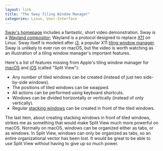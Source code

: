 ```yaml
---
layout: link
title: "The Sway Tiling Window Manager"
categories: Linux, User-Interface
---
```


[Sway's homepage](https://swaywm.org/) includes a fantastic, short video demonstration. Sway is a [Wayland compositor](https://en.wikipedia.org/wiki/Wayland_(display_server_protocol)); Wayland is a protocol designed to replace [X11](https://en.wikipedia.org/wiki/X_Window_System) on Linux. Sway itself is modeled after [i3](https://i3wm.org/), a popular X11 [tiling window manager](https://en.wikipedia.org/wiki/Tiling_window_manager). Sway is unlikely to ever run on macOS, but the video is worth watching as an illustration of a tiling window manager's important features.

Here's a list of features missing from Apple's tiling window manager for [macOS](https://support.apple.com/en-us/HT204948) and [iOS](https://support.apple.com/en-us/HT207582) (called "Split View"):

- Any number of tiled windows can be created (instead of just two side-by-side windows).
- The positions of tiled windows can be swapped.
- All actions can be performed using keyboard shortcuts.
- Windows can be divided horizontally or vertically (instead of only vertically).
- Regular [stacking windows](https://en.wikipedia.org/wiki/Stacking_window_manager) can be created in front of the tiled windows.

The last item, about creating stacking windows in front of tiled windows, strikes me as something that would make Split View much more powerful on macOS. Normally on macOS, windows can be organized either as tabs, or as windows. In Split View, windows can only be organized as tabs, so an entire organizational vector has been lost. It would be great to be able to use Split View without having to give up so much power.
